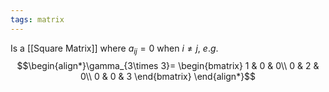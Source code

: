 ```yaml
---
tags: matrix
---
```

Is a [[Square Matrix]] where $a_{ij}=0$ when $i\ne j$, $e.g.$
$$\begin{align*}\gamma_{3\times 3}=
\begin{bmatrix}
1 & 0 & 0\\
0 & 2 & 0\\
0 & 0 & 3
\end{bmatrix}
\end{align*}$$

